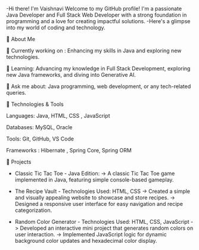 -Hi there! I'm Vaishnavi
Welcome to my GitHub profile! I'm a passionate Java Developer and Full Stack Web Developer with a strong foundation in programming and a love for creating impactful solutions. 
-Here's a glimpse into my world of coding and technology.

🚀 About Me

🔭 Currently working on : Enhancing my skills in Java and exploring new technologies.

🌱 Learning: Advancing my knowledge in Full Stack Development, exploring new Java frameworks, and diving into Generative AI.

💬 Ask me about: Java programming, web development, or any tech-related queries.

🔧 Technologies & Tools

Languages: Java, HTML, CSS , JavaScript

Databases: MySQL, Oracle

Tools: Git, GitHub, VS Code

Frameworks : Hibernate , Spring Core, Spring ORM

🌟 Projects 
- Classic Tic Tac Toe - Java Edition:
   -> A classic Tic Tac Toe game implemented in Java, featuring simple console-based gameplay.
  
- The Recipe Vault - Technologies Used: HTML, CSS
   -> Created a simple and visually appealing website to showcase and store recipes.
   -> Designed a responsive user interface for easy navigation and recipe categorization.
  
- Random Color Generator - Technologies Used: HTML, CSS, JavaScript
   -> Developed an interactive mini project that generates random colors on user interaction.
   -> Implemented JavaScript logic for dynamic background color updates and hexadecimal color display.

